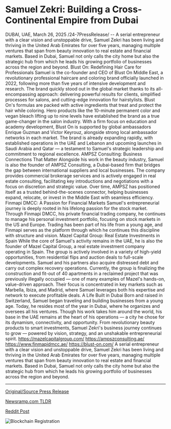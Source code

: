 # Samuel Zekri: Building a Cross-Continental Empire from Dubai

DUBAI, UAE, March 26, 2025 /24-7PressRelease/ -- A serial entrepreneur with a clear vision and unstoppable drive, Samuel Zekri has been living and thriving in the United Arab Emirates for over five years, managing multiple ventures that span from beauty innovation to real estate and financial markets. Based in Dubai, Samuel not only calls the city home but also the strategic hub from which he leads his growing portfolio of businesses across the region and beyond.  Blust On: Redefining Hair Care for Professionals  Samuel is the co-founder and CEO of Blust On Middle East, a revolutionary professional haircare and coloring brand officially launched in 2022, following more than five years of intensive development and research. The brand quickly stood out in the global market thanks to its all-encompassing approach: delivering powerful results for clients, simplified processes for salons, and cutting-edge innovation for hairstylists.  Blust On's formulas are packed with active ingredients that treat and protect the hair while coloring. Hero products like the 10-minute permanent color and vegan bleach lifting up to nine levels have established the brand as a true game-changer in the salon industry. With a firm focus on education and academy development, Blust On is supported by global ambassadors Enrique Guzman and Victor Keyrouz, alongside strong local ambassador networks in each market.  The brand is already expanding rapidly, with established operations in the UAE and Lebanon and upcoming launches in Saudi Arabia and Qatar — a testament to Samuel's strategic leadership and commitment to regional excellence.  AMPSZ Consulting: Business Connections That Matter  Alongside his work in the beauty industry, Samuel is also the founder of AMPSZ Consulting, a Dubai-based firm that bridges the gap between international suppliers and local businesses. The company provides commercial brokerage services and is actively engaged in real estate consulting, facilitating key introductions and negotiations with a focus on discretion and strategic value.  Over time, AMPSZ has positioned itself as a trusted behind-the-scenes connector, helping businesses expand, relocate, or invest in the Middle East with seamless efficiency.  Finmapi DMCC: A Passion for Financial Markets  Samuel's entrepreneurial journey is deeply rooted in his lifelong passion for the stock market. Through Finmapi DMCC, his private financial trading company, he continues to manage his personal investment portfolio, focusing on stock markets in the US and Europe. Trading has been part of his life from a young age, and Finmapi serves as the platform through which he continues this discipline with structure and vision.  Mazel Capital Group: Real Estate Investments in Spain  While the core of Samuel's activity remains in the UAE, he is also the founder of Mazel Capital Group, a real estate investment company operating in Spain. The group is actively involved in a variety of high-yield opportunities, from residential flips and auction deals to full-scale developments. Samuel and his partners also acquire distressed debt and carry out complex recovery operations.  Currently, the group is finalizing the construction and fit-out of 40 apartments in a reclaimed project that was previously illegally occupied — one of many examples of Mazel's hands-on, value-driven approach. Their focus is concentrated in key markets such as Marbella, Ibiza, and Madrid, where Samuel leverages both his expertise and network to execute profitable deals.  A Life Built in Dubai  Born and raised in Switzerland, Samuel began traveling and building businesses from a young age. Today, he resides most of the year in Dubai, where he organizes and oversees all his ventures. Though his work takes him around the world, his base in the UAE remains at the heart of his operations — a city he chose for its dynamism, connectivity, and opportunity.  From revolutionary beauty products to smart investments, Samuel Zekri's business journey continues to grow — powered by vision, strategy, and an unshakable entrepreneurial spirit.  https://mazelcapitalgroup.com/  https://ampszconsulting.ae/  https://www.finmapidmcc.ae/  https://blust-on.com/  A serial entrepreneur with a clear vision and unstoppable drive, Samuel Zekri has been living and thriving in the United Arab Emirates for over five years, managing multiple ventures that span from beauty innovation to real estate and financial markets. Based in Dubai, Samuel not only calls the city home but also the strategic hub from which he leads his growing portfolio of businesses across the region and beyond. 

---

[Original/Source Press Release](https://www.24-7pressrelease.com/press-release/520991/samuel-zekri-building-a-cross-continental-empire-from-dubai)
                    

[Newsramp.com TLDR](https://newsramp.com/curated-news/entrepreneur-samuel-zekri-redefines-industries-in-the-uae/b703aaf4039a680da95994db18efbbd4) 

 



[Reddit Post](https://www.reddit.com/r/RealEstate_NewsRamp/comments/1jk64a3/entrepreneur_samuel_zekri_redefines_industries_in/) 



![Blockchain Registration](https://cdn.newsramp.app/24-7PressRelease/qrcode/253/26/mossys3B.webp)